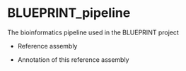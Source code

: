 BLUEPRINT_pipeline
==================

The bioinformatics pipeline used in the BLUEPRINT project


- Reference assembly

- Annotation of this reference assembly


